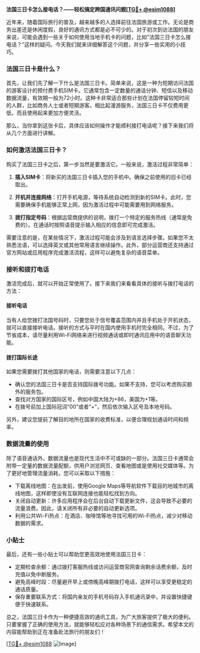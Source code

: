 **法国三日卡怎么接电话？——轻松搞定跨国通讯问题[[TG💪+ @esim1088](https://t.me/s/esim1088)]**

近年来，随着国际旅行的普及，越来越多的人选择前往法国旅游或工作。无论是商务出差还是休闲度假，良好的通讯方式都是必不可少的。对于初次到访法国的朋友来说，可能会遇到一些关于如何使用当地手机卡的问题，比如“法国三日卡怎么接电话？”这样的疑问。今天我们就来详细解答这个问题，并分享一些实用的小技巧。

### 法国三日卡是什么？

首先，让我们先了解一下什么是法国三日卡。简单来说，这是一种为短期访问法国的游客设计的预付费手机SIM卡。它通常包含一定数量的通话分钟、短信以及移动数据流量，有效期一般为72小时。这种卡非常适合那些计划在法国停留较短时间的人群，比如商务人士或者短期游客。相比起漫游服务，法国三日卡不仅费用更低，而且使用起来更加方便灵活。

那么，当你拿到这张卡后，具体应该如何操作才能顺利接打电话呢？接下来我们将从几个方面进行讲解。

### 如何激活法国三日卡？

购买了法国三日卡之后，第一步当然是要激活它。一般来说，激活过程非常简单：

1. **插入SIM卡**：将新买的法国三日卡插入您的手机中。确保之前使用的旧卡已经取出。
   
2. **开机并连接网络**：打开手机电源，等待系统自动检测到新的SIM卡。此时，您需要确保手机能够正常上网，因为激活过程中可能需要用到网络服务。

3. **拨打指定号码**：根据运营商提供的说明，拨打一个特定的服务热线（通常是免费的）。在通话时按照语音提示输入相应的信息即可完成激活。

需要注意的是，在某些情况下，激活过程可能会涉及到语言选择步骤。如果您不太熟悉法语，可以选择英文或其他常用语言继续操作。此外，部分运营商还支持通过官方网站或应用程序完成激活流程，这样可以避免复杂的语音菜单。

### 接听和拨打电话

激活完成后，就可以开始正常使用了。接下来我们来看看具体的接听与拨打电话的方法：

#### 接听电话

当有人给您拨打法国号码时，只要您处于信号覆盖范围内并且手机处于开机状态，就可以直接接听电话。接听的方式与平时在国内使用手机时完全相同。不过，为了节省成本，请尽量利用Wi-Fi网络来进行视频通话或即时通讯应用中的语音聊天功能。

#### 拨打国际长途

如果您需要拨打其他国家的电话，则需要注意以下几点：
- 确认您的法国三日卡是否支持国际拨号功能。如果不支持，您可以考虑购买额外的服务包。
- 查找对方国家的国际区号，例如中国大陆为+86，美国为+1等。
- 在拨号前加上国际冠词“00”或者“+”，然后依次输入区号及本地号码。

另外，建议您提前了解目的地所在国家的收费标准，以便合理规划通话时间和频率。

### 数据流量的使用

除了语音通话外，数据流量也是现代生活中不可或缺的一部分。法国三日卡通常会附带一定量的数据流量配额，供用户浏览网页、查看地图或是使用社交媒体等。为了更好地管理流量消耗，您可以采取以下措施：

- 下载离线地图：在出发前，使用Google Maps等导航软件下载目的地城市的离线地图，这样即使没有互联网连接也能轻松找到方向。
- 关闭自动更新：许多应用程序会在后台自动下载更新文件，这会导致不必要的流量浪费。因此，请关闭所有非必要的自动更新选项。
- 利用公共Wi-Fi热点：在酒店、咖啡馆等地寻找可用的Wi-Fi热点，减少对移动数据的需求。

### 小贴士

最后，还有一些小贴士可以帮助您更高效地使用法国三日卡：

- 定期检查余额：通过拨打客服热线或访问运营商官网查询剩余话费余额，及时充值以免中断服务。
- 避免高峰时段：尽量避开早上或傍晚高峰期拨打电话，这样可以享受更稳定的通话质量。
- 保存重要联系方式：将国内亲友的手机号码存入手机通讯录中，并设置快捷键便于快速联系。

总之，法国三日卡作为一种便捷高效的通讯工具，为广大旅客提供了极大的便利。只要掌握了正确的使用方法，就能够轻松应对各种场景下的通信需求。希望本文的内容能帮助到正在准备赴法旅行的朋友们！

[[TG💪+ @esim1088](https://t.me/s/esim1088) ![Image](https://i.postimg.cc/4NQfJmqS/Snipaste-2025-05-13-00-14-12.png)]